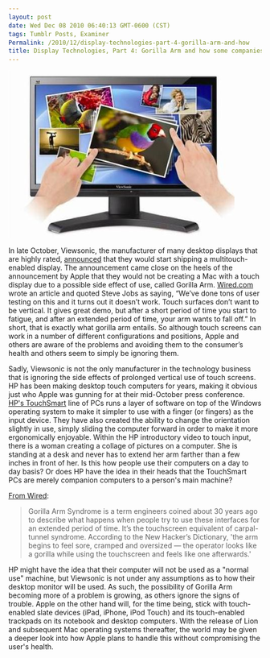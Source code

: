 ```yaml
---
layout: post
date: Wed Dec 08 2010 06:40:13 GMT-0600 (CST)
tags: Tumblr Posts, Examiner
Permalink: /2010/12/display-technologies-part-4-gorilla-arm-and-how
title: Display Technologies, Part 4: Gorilla Arm and how some companies are ignoring it
---
```


![In general use computing, this position is just uncomfortable.][image-1]

In late October, Viewsonic, the manufacturer of many desktop displays that are highly rated, [announced][1] that they would start shipping a multitouch-enabled display. The announcement came close on the heels of the announcement by Apple that they would not be creating a Mac with a touch display due to a possible side effect of use, called Gorilla Arm. [Wired.com][2] wrote an article and quoted Steve Jobs as saying, “We’ve done tons of user testing on this and it turns out it doesn’t work. Touch surfaces don’t want to be vertical. It gives great demo, but after a short period of time you start to fatigue, and after an extended period of time, your arm wants to fall off.” In short, that is exactly what gorilla arm entails. So although touch screens can work in a number of different configurations and positions, Apple and others are aware of the problems and avoiding them to the consumer’s health and others seem to simply be ignoring them.

Sadly, Viewsonic is not the only manufacturer in the technology business that is ignoring the side effects of prolonged vertical use of touch screens. HP has been making desktop touch computers for years, making it obvious just who Apple was gunning for at their mid-October press conference. [HP's TouchSmart][3] line of PCs runs a layer of software on top of the Windows operating system to make it simpler to use with a finger (or fingers) as the input device. They have also created the ability to change the orientation slightly in use, simply sliding the computer forward in order to make it more ergonomically enjoyable. Within the HP introductory video to touch input, there is a woman creating a collage of pictures on a computer. She is standing at a desk and never has to extend her arm farther than a few inches in front of her. Is this how people use their computers on a day to day basis? Or does HP have the idea in their heads that the TouchSmart PCs are merely companion computers to a person's main machine?

[From Wired][4]:

> Gorilla Arm Syndrome is a term engineers coined about 30 years ago to describe what happens when people try to use these interfaces for an extended period of time. It’s the touchscreen equivalent of carpal-tunnel syndrome. According to the New Hacker’s Dictionary, 'the arm begins to feel sore, cramped and oversized — the operator looks like a gorilla while using the touchscreen and feels like one afterwards.'

HP might have the idea that their computer will not be used as a "normal use" machine, but Viewsonic is not under any assumptions as to how their desktop monitor will be used. As such, the possibility of Gorilla Arm becoming more of a problem is growing, as others ignore the signs of trouble. Apple on the other hand will, for the time being, stick with touch-enabled slate devices (iPad, iPhone, iPod Touch) and its touch-enabled trackpads on its notebook and desktop computers. With the release of Lion and subsequent Mac operating systems thereafter, the world may be given a deeper look into how Apple plans to handle this without compromising the user's health.

[1]:	http://www.engadget.com/2010/10/24/viewsonic-vx2258wm-22-inch-multitouch-display-hits-stores-in-eur/
[2]:	http://www.wired.com/gadgetlab/2010/10/gorilla-arm-multitouch/
[3]:	http://www.hp.com/united-states/campaigns/touchsmart/
[4]:	http://www.wired.com/gadgetlab/2010/10/gorilla-arm-multitouch/

[image-1]:	/public/assets/examiner/ef6bb292c1547ef279f8cf263fc585c8.jpg